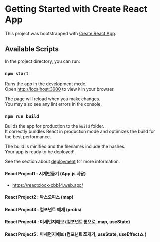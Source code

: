 # Getting Started with Create React App

This project was bootstrapped with [Create React App](https://github.com/facebook/create-react-app).

## Available Scripts

In the project directory, you can run:

### `npm start`

Runs the app in the development mode.\
Open [http://localhost:3000](http://localhost:3000) to view it in your browser.

The page will reload when you make changes.\
You may also see any lint errors in the console.

### `npm run build`

Builds the app for production to the `build` folder.\
It correctly bundles React in production mode and optimizes the build for the best performance.

The build is minified and the filenames include the hashes.\
Your app is ready to be deployed!

See the section about [deployment](https://facebook.github.io/create-react-app/docs/deployment) for more information.

#### React Project1 : 시계만들기 (App.js 사용)
 + https://reactclock-cbb14.web.app/
#### React Project2 : 박스오피스 (map)
#### React Project3 : 컴포넌트 예제 (probs)
#### React Project4 : 미세먼지예보 (컴포넌트 통으로, map, useState)
#### React Project5 : 미세먼지예보 (컴포넌트 쪼개기, useState, useEffect△ )
